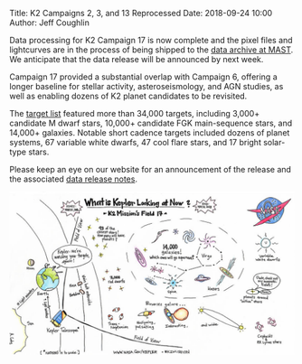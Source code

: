 Title: K2 Campaigns 2, 3, and 13 Reprocessed
Date: 2018-09-24 10:00
Author: Jeff Coughlin

Data processing for K2 Campaign 17 is now complete
and the pixel files and lightcurves are in the process
of being shipped to the [data archive at MAST](http://archive.stsci.edu/k2).
We anticipate that the data release will be announced by next week.

Campaign 17 provided a substantial overlap with Campaign 6,
offering a longer baseline for stellar activity, asteroseismology, and AGN studies,
as well as enabling dozens of K2 planet candidates to be revisited.

The [target list](k2-approved-programs.html#campaign-17) featured
more than 34,000 targets,
including 3,000+ candidate M dwarf stars,
10,000+ candidate FGK main-sequence stars,
and 14,000+ galaxies.
Notable short cadence targets included dozens of planet systems,
67 variable white dwarfs, 47 cool flare stars, and 17 bright solar-type stars.

Please keep an eye on our website for an announcement of the release
and the associated [data release notes](k2-data-release-notes.html).

<a href="https://www.nasa.gov/image-feature/ames/kepler-shifts-its-view-toward-targets-in-the-constellation-virgo"><img src="/images/news/c17-cartoon.jpg" alt="K2 C17 Cartoon"></a>
